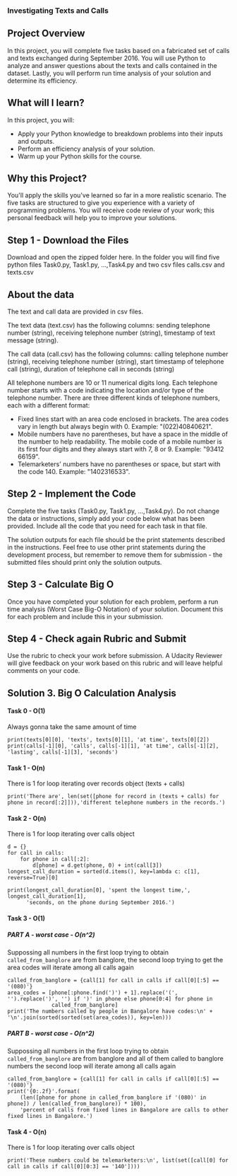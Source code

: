### Investigating Texts and Calls

## Project Overview
In this project, you will complete five tasks based on a fabricated set of calls and texts exchanged during September 2016. 
You will use Python to analyze and answer questions about the texts and calls contained in the dataset. Lastly, you will 
perform run time analysis of your solution and determine its efficiency.

## What will I learn?
In this project, you will:

- Apply your Python knowledge to breakdown problems into their inputs and outputs.
- Perform an efficiency analysis of your solution.
- Warm up your Python skills for the course.

## Why this Project?
You'll apply the skills you've learned so far in a more realistic scenario. The five tasks are structured to give you 
experience with a variety of programming problems. You will receive code review of your work; this personal feedback 
will help you to improve your solutions.

## Step 1 - Download the Files
Download and open the zipped folder here. In the folder you will find five python files Task0.py, Task1.py, ...,Task4.py 
and two csv files calls.csv and texts.csv

## About the data
The text and call data are provided in csv files.

The text data (text.csv) has the following columns: sending telephone number (string), 
receiving telephone number (string), timestamp of text message (string).

The call data (call.csv) has the following columns: calling telephone number (string), 
receiving telephone number (string), start timestamp of telephone call (string), 
duration of telephone call in seconds (string)

All telephone numbers are 10 or 11 numerical digits long. Each telephone number starts with a code indicating the 
location and/or type of the telephone number. There are three different kinds of telephone numbers, 
each with a different format:

- Fixed lines start with an area code enclosed in brackets. The area codes vary in length but always begin with 0. 
Example: "(022)40840621".
- Mobile numbers have no parentheses, but have a space in the middle of the number to help readability. 
The mobile code of a mobile number is its first four digits and they always start with 7, 8 or 9. Example: "93412 66159".
- Telemarketers' numbers have no parentheses or space, but start with the code 140. Example: "1402316533".

## Step 2 - Implement the Code
Complete the five tasks (Task0.py, Task1.py, ...,Task4.py). Do not change the data or instructions, simply add your code 
below what has been provided. Include all the code that you need for each task in that file.

The solution outputs for each file should be the print statements described in the instructions. Feel free to use other 
print statements during the development process, but remember to remove them for submission - the submitted files should 
print only the solution outputs.

## Step 3 - Calculate Big O
Once you have completed your solution for each problem, perform a run time analysis (Worst Case Big-O Notation) of your 
solution. Document this for each problem and include this in your submission.

## Step 4 - Check again Rubric and Submit
Use the rubric to check your work before submission. A Udacity Reviewer will give feedback on your work based on this 
rubric and will leave helpful comments on your code.

## Solution 3. Big O Calculation Analysis

#### Task 0 - O(1)
Always gonna take the same amount of time
```
print(texts[0][0], 'texts', texts[0][1], 'at time', texts[0][2])
print(calls[-1][0], 'calls', calls[-1][1], 'at time', calls[-1][2], 'lasting', calls[-1][3], 'seconds')
```

#### Task 1 - O(n)
There is 1 for loop iterating over records object (texts + calls)
```
print('There are', len(set([phone for record in (texts + calls) for phone in record[:2]])),'different telephone numbers in the records.')
```

#### Task 2 - O(n)
There is 1 for loop iterating over calls object

```
d = {}
for call in calls:
    for phone in call[:2]:
        d[phone] = d.get(phone, 0) + int(call[3])
longest_call_duration = sorted(d.items(), key=lambda c: c[1], reverse=True)[0]

print(longest_call_duration[0], 'spent the longest time,', longest_call_duration[1],
      'seconds, on the phone during September 2016.')
```

#### Task 3 - O(1)

##### PART A - worst case - O(n^2)
Suppossing all numbers in the first loop trying to obtain  ```called_from_banglore``` are from banglore, the second loop
trying to get the area codes will iterate among all calls again
```
called_from_banglore = {call[1] for call in calls if call[0][:5] == '(080)'}
area_codes = [phone[:phone.find(')') + 1].replace('(', '').replace(')', '') if ')' in phone else phone[0:4] for phone in
              called_from_banglore]
print('The numbers called by people in Bangalore have codes:\n' + '\n'.join(sorted(sorted(set(area_codes)), key=len)))
```
##### PART B - worst case - O(n^2)
Suppossing all numbers in the first loop trying to obtain  ```called_from_banglore``` are from banglore and all of them 
called to banglore numbers the second loop will iterate among all calls again
```
called_from_banglore = {call[1] for call in calls if call[0][:5] == '(080)'}
print('{0:.2f}'.format(
    (len([phone for phone in called_from_banglore if '(080)' in phone]) / len(called_from_banglore)) * 100),
    'percent of calls from fixed lines in Bangalore are calls to other fixed lines in Bangalore.')

```

#### Task 4 - O(n)
There is 1 for loop iterating over calls object
```
print('These numbers could be telemarketers:\n', list(set([call[0] for call in calls if call[0][0:3] == '140'])))
```

